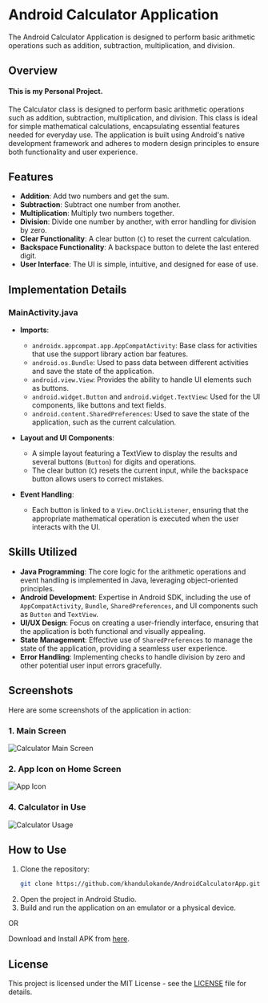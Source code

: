 # Android Calculator Application

The Android Calculator Application is designed to perform basic arithmetic operations such as addition, subtraction, multiplication, and division.

## Overview
#### This is my Personal Project.
The Calculator class is designed to perform basic arithmetic operations such as addition, subtraction, multiplication, and division. This class is ideal for simple mathematical calculations, encapsulating essential features needed for everyday use. The application is built using Android's native development framework and adheres to modern design principles to ensure both functionality and user experience.

## Features

- **Addition**: Add two numbers and get the sum.
- **Subtraction**: Subtract one number from another.
- **Multiplication**: Multiply two numbers together.
- **Division**: Divide one number by another, with error handling for division by zero.
- **Clear Functionality**: A clear button (`C`) to reset the current calculation.
- **Backspace Functionality**: A backspace button to delete the last entered digit.
- **User Interface**: The UI is simple, intuitive, and designed for ease of use.

## Implementation Details

### **MainActivity.java**
   - **Imports**:
     - `androidx.appcompat.app.AppCompatActivity`: Base class for activities that use the support library action bar features.
     - `android.os.Bundle`: Used to pass data between different activities and save the state of the application.
     - `android.view.View`: Provides the ability to handle UI elements such as buttons.
     - `android.widget.Button` and `android.widget.TextView`: Used for the UI components, like buttons and text fields.
     - `android.content.SharedPreferences`: Used to save the state of the application, such as the current calculation.

   - **Layout and UI Components**:
     - A simple layout featuring a TextView to display the results and several buttons (`Button`) for digits and operations.
     - The clear button (`C`) resets the current input, while the backspace button allows users to correct mistakes.

   - **Event Handling**:
     - Each button is linked to a `View.OnClickListener`, ensuring that the appropriate mathematical operation is executed when the user interacts with the UI.

## Skills Utilized

- **Java Programming**: The core logic for the arithmetic operations and event handling is implemented in Java, leveraging object-oriented principles.
- **Android Development**: Expertise in Android SDK, including the use of `AppCompatActivity`, `Bundle`, `SharedPreferences`, and UI components such as `Button` and `TextView`.
- **UI/UX Design**: Focus on creating a user-friendly interface, ensuring that the application is both functional and visually appealing.
- **State Management**: Effective use of `SharedPreferences` to manage the state of the application, providing a seamless user experience.
- **Error Handling**: Implementing checks to handle division by zero and other potential user input errors gracefully.

## Screenshots

Here are some screenshots of the application in action:

### 1. Main Screen
   ![Calculator Main Screen](https://blogger.googleusercontent.com/img/b/R29vZ2xl/AVvXsEj3mszyj_n8qb40T0kN9gp0fkudTA1eXqLcv_Cg6xxXuGtPnQUuxm47WhkLNBV5AiLbdasjVw8U0ftyRBOtZRf_Azq8tgzO5_3ORPm-Jcf0-Md7irOb-VV_rutqqha_n_jUvXdkEYek6bGkMJZWJjhowslDnsh81Zvi6Svl2WzTGqMRikf8XnP48mFCvs2q/w256-h569/Screenshot_20240819_Main.jpg)

### 2. App Icon on Home Screen
   ![App Icon](https://blogger.googleusercontent.com/img/b/R29vZ2xl/AVvXsEh2KZDUSDadRti7NcUo-UUE45TOO73_x3SlH9fuxfgG2ASjbBF82PKq9p5cY0yqlnVCQRGhGdyXMOmQWbBIT-eXPd5mBtbC-zlLxi9Gh5JkQY24w06V8YXJV_J2JqH7nC91Al-mNzOWcBOCqixxdSm6OSOfY7hYXdaxawqd7cXvnjFC6Fc3eCTGikiTit7z/w250-h522/Screenshot_20240819_Icon.jpg)

### 4. Calculator in Use
   ![Calculator Usage](https://blogger.googleusercontent.com/img/b/R29vZ2xl/AVvXsEgxZsYsNkuajldOPSCbUgjXZtMIyDlnUMkmWocQ2PkfF3AFUnUDNalQMP8FusriLlpya_wGebUYnl0ONjWUdW3W5jsi5-0917vPYC2FF3MOWmwXqGtW6aGIZpemFo0ecxgTDvu-a-igQUMoyZqXMBrRe5MrqvoyCWeTfAMRoEm_bNOzHcTW-L9wC5Fpf1Aj/w256-h570/Screenshot_20240819_In_Use.jpg)



## How to Use

1. Clone the repository:
   ```bash
   git clone https://github.com/khandulokande/AndroidCalculatorApp.git
   ```
2. Open the project in Android Studio.
3. Build and run the application on an emulator or a physical device.

OR

Download and Install APK from [here](https://drive.google.com/file/d/1bur1bE-LiNYcIB9WhQ5pY5yQmW_AA71_/view?usp=sharing).


## License

This project is licensed under the MIT License - see the [LICENSE](https://github.com/khandulokande/AndroidCalculatorApp/tree/main/LICENSE) file for details.
